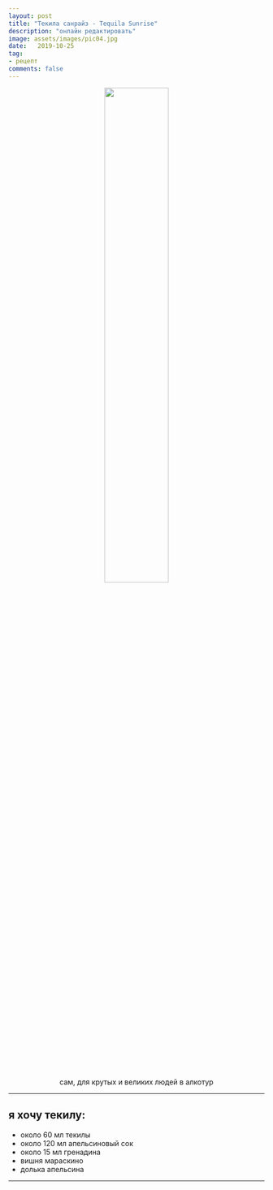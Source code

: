 ```yaml
---
layout: post
title: "Текила санрайз - Tequila Sunrise"
description: "онлайн редактировать"
image: assets/images/pic04.jpg
date:   2019-10-25
tag:
- рецепт
comments: false
---
```



<center><img style="width:50%;height:auto" src="{{ site.url }}/assets/images/cocktails/tequila_sunrise.jpg"></center>

<center>сам, для крутых и великих людей в алкотур</center>

---

## я хочу текилу:
- около 60 мл текилы
- около 120 мл апельсиновый сок
- около 15 мл гренадина
- вишня мараскино
- долька апельсина

---

